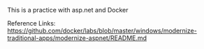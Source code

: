 This is a practice with asp.net and Docker

Reference Links: https://github.com/docker/labs/blob/master/windows/modernize-traditional-apps/modernize-aspnet/README.md
